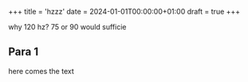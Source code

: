 +++
title = 'hzzz'
date = 2024-01-01T00:00:00+01:00
draft = true
+++

why 120 hz? 75 or 90 would sufficie


## Para 1
here comes the text